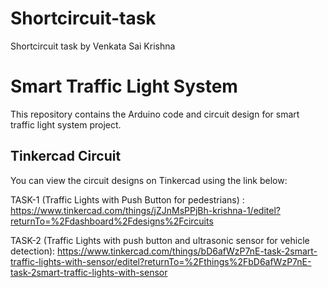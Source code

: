 # Shortcircuit-task
Shortcircuit task by Venkata Sai Krishna

# Smart Traffic Light System  
This repository contains the Arduino code and circuit design for smart traffic light system project.  

## Tinkercad Circuit  
You can view the circuit designs on Tinkercad using the link below:  

TASK-1 (Traffic Lights with Push Button for pedestrians) :
https://www.tinkercad.com/things/jZJnMsPPjBh-krishna-1/editel?returnTo=%2Fdashboard%2Fdesigns%2Fcircuits

TASK-2 (Traffic Lights with push button and ultrasonic sensor for vehicle detection):
https://www.tinkercad.com/things/bD6afWzP7nE-task-2smart-traffic-lights-with-sensor/editel?returnTo=%2Fthings%2FbD6afWzP7nE-task-2smart-traffic-lights-with-sensor



